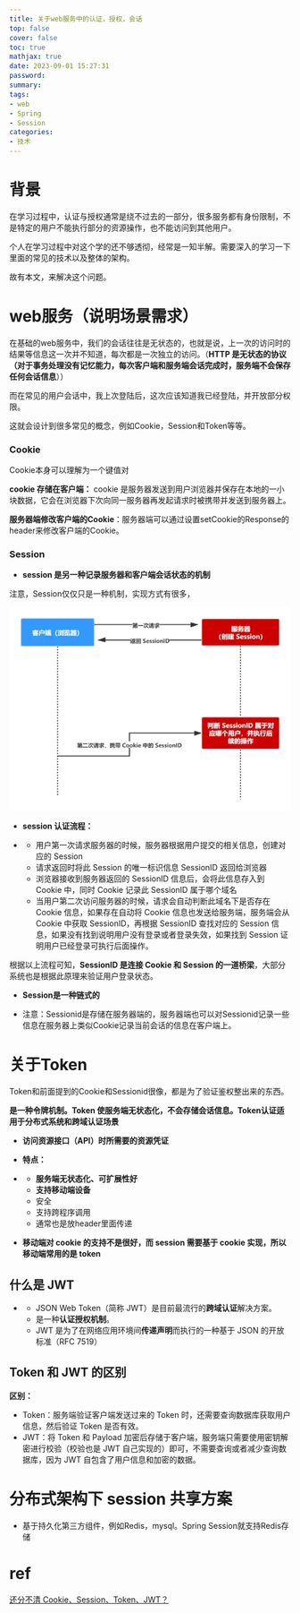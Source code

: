 ```yaml
---
title: 关于web服务中的认证，授权，会话
top: false
cover: false
toc: true
mathjax: true
date: 2023-09-01 15:27:31
password:
summary:
tags:
- web
- Spring
- Session
categories:
- 技术
---
```




# 背景

在学习过程中，认证与授权通常是绕不过去的一部分，很多服务都有身份限制，不是特定的用户不能执行部分的资源操作，也不能访问到其他用户。

个人在学习过程中对这个学的还不够透彻，经常是一知半解。需要深入的学习一下里面的常见的技术以及整体的架构。

故有本文，来解决这个问题。



# web服务（说明场景需求）

在基础的web服务中，我们的会话往往是无状态的，也就是说，上一次的访问时的结果等信息这一次并不知道，每次都是一次独立的访问。（**HTTP 是无状态的协议（对于事务处理没有记忆能力，每次客户端和服务端会话完成时，服务端不会保存任何会话信息**））

而在常见的用户会话中，我上次登陆后，这次应该知道我已经登陆，并开放部分权限。

这就会设计到很多常见的概念，例如Cookie，Session和Token等等。





### Cookie

Cookie本身可以理解为一个键值对

**cookie 存储在客户端：** cookie 是服务器发送到用户浏览器并保存在本地的一小块数据，它会在浏览器下次向同一服务器再发起请求时被携带并发送到服务器上。

**服务器端修改客户端的Cookie**：服务器端可以通过设置setCookie的Response的header来修改客户端的Cookie。



### Session

- **session 是另一种记录服务器和客户端会话状态的机制**

注意，Session仅仅只是一种机制，实现方式有很多，

![v2-369c25ea411974a1cd4d6ed69d533bcb_b](https://raw.githubusercontent.com/kengerlwl/kengerlwl.github.io/master/image/1c96dc0740678a515e90ba0f3ee8ff6f/b5b07d10863a53a4cb4e74fd08677838.png)



- **session 认证流程：**

- - 用户第一次请求服务器的时候，服务器根据用户提交的相关信息，创建对应的 Session
  - 请求返回时将此 Session 的唯一标识信息 SessionID 返回给浏览器
  - 浏览器接收到服务器返回的 SessionID 信息后，会将此信息存入到 Cookie 中，同时 Cookie 记录此 SessionID 属于哪个域名
  - 当用户第二次访问服务器的时候，请求会自动判断此域名下是否存在 Cookie 信息，如果存在自动将 Cookie 信息也发送给服务端，服务端会从 Cookie 中获取 SessionID，再根据 SessionID 查找对应的 Session 信息，如果没有找到说明用户没有登录或者登录失效，如果找到 Session 证明用户已经登录可执行后面操作。

根据以上流程可知，**SessionID 是连接 Cookie 和 Session 的一道桥梁**，大部分系统也是根据此原理来验证用户登录状态。

- **Session是一种链式的**

- 注意：Sessionid是存储在服务器端的，服务器端也可以对Sessionid记录一些信息在服务器上类似Cookie记录当前会话的信息在客户端上。



# 关于Token

Token和前面提到的Cookie和Sessionid很像，都是为了验证鉴权整出来的东西。

**是一种令牌机制。Token 使服务端无状态化，不会存储会话信息。Token认证适用于分布式系统和跨域认证场景**

- **访问资源接口（API）时所需要的资源凭证**

- **特点：**

- - **服务端无状态化、可扩展性好**
  - **支持移动端设备**
  - 安全
  - 支持跨程序调用
  - 通常也是放header里面传递
- **移动端对 cookie 的支持不是很好，而 session 需要基于 cookie 实现，所以移动端常用的是 token**

## **什么是 JWT**

- - JSON Web Token（简称 JWT）是目前最流行的**跨域认证**解决方案。
  - 是一种**认证授权机制**。
  - JWT 是为了在网络应用环境间**传递声明**而执行的一种基于 JSON 的开放标准（RFC 7519）

## **Token 和 JWT 的区别**

**区别：**

- Token：服务端验证客户端发送过来的 Token 时，还需要查询数据库获取用户信息，然后验证 Token 是否有效。
- JWT：将 Token 和 Payload 加密后存储于客户端，服务端只需要使用密钥解密进行校验（校验也是 JWT 自己实现的）即可，不需要查询或者减少查询数据库，因为 JWT 自包含了用户信息和加密的数据。





# **分布式架构下 session 共享方案**

- 基于持久化第三方组件，例如Redis，mysql。Spring Session就支持Redis存储

# ref

[还分不清 Cookie、Session、Token、JWT？](https://zhuanlan.zhihu.com/p/164696755)
